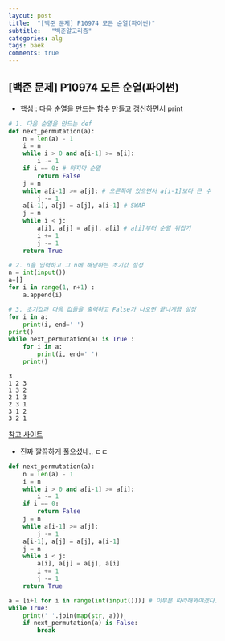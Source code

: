 ```yaml
---
layout: post
title:  "[백준 문제] P10974 모든 순열(파이썬)"
subtitle:   "백준알고리즘"
categories: alg
tags: baek
comments: true
---
```


## [백준 문제] P10974 모든 순열(파이썬)

- 핵심 : 다음 순열을 만드는 함수 만들고 갱신하면서 print

```python
# 1. 다음 순열을 만드는 def
def next_permutation(a):
    n = len(a) - 1
    i = n
    while i > 0 and a[i-1] >= a[i]:
        i -= 1
    if i == 0: # 마지막 순열
        return False
    j = n
    while a[i-1] >= a[j]: # 오른쪽에 있으면서 a[i-1]보다 큰 수
        j -= 1
    a[i-1], a[j] = a[j], a[i-1] # SWAP
    j = n
    while i < j:
        a[i], a[j] = a[j], a[i] # a[i]부터 순열 뒤집기
        i += 1
        j -= 1
    return True

# 2. n을 입력하고 그 n에 해당하는 초기값 설정
n = int(input())
a=[]
for i in range(1, n+1) :
    a.append(i)

# 3. 초기값과 다음 값들을 출력하고 False가 나오면 끝나게끔 설정
for i in a:
    print(i, end=' ')
print()
while next_permutation(a) is True :
    for i in a:
        print(i, end=' ')
    print()
```

    3
    1 2 3 
    1 3 2 
    2 1 3 
    2 3 1 
    3 1 2 
    3 2 1 

  
  
   
  
[참고 사이트](https://rebas.kr/668)
- 진짜 깔끔하게 풀으셨네.. ㄷㄷ  

```python   
def next_permutation(a):
    n = len(a) - 1
    i = n
    while i > 0 and a[i-1] >= a[i]:
        i -= 1
    if i == 0:
        return False
    j = n
    while a[i-1] >= a[j]:
        j -= 1
    a[i-1], a[j] = a[j], a[i-1]
    j = n
    while i < j:
        a[i], a[j] = a[j], a[i]
        i += 1
        j -= 1
    return True

a = [i+1 for i in range(int(input()))] # 이부분 따라해봐야겠다.
while True:
    print(' '.join(map(str, a))) 
    if next_permutation(a) is False:
        break
```
